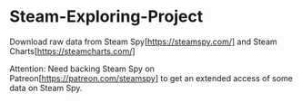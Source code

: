 # Steam-Exploring-Project

Download raw data from Steam Spy[https://steamspy.com/] and Steam Charts[https://steamcharts.com/]

Attention: Need backing Steam Spy on Patreon[https://patreon.com/steamspy] to get an extended access of some data on Steam Spy.
